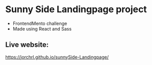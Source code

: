 # Sunny Side Landingpage project

- FrontendMento challenge
- Made using React and Sass

## Live website:

https://jorchrl.github.io/sunnySide-Landingpage/
